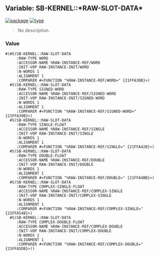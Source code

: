 ## Variable: SB-KERNEL::\*RAW-SLOT-DATA\*
[![package](https://img.shields.io/badge/Package-SB--KERNEL-5f9ea0.svg?style=social&colorA=999999)](../) [![type](https://img.shields.io/badge/Type-Variable-5f9ea0.svg?style=social&colorA=999999)](../#variable) 

> No description.

### Value
```
#(#S(SB-KERNEL::RAW-SLOT-DATA
     :RAW-TYPE WORD
     :ACCESSOR-NAME %RAW-INSTANCE-REF/WORD
     :INIT-VOP RAW-INSTANCE-INIT/WORD
     :N-WORDS 1
     :ALIGNMENT 1
     :COMPARER #<FUNCTION "%RAW-INSTANCE-REF/WORD=" {21FFA30B}>)
  #S(SB-KERNEL::RAW-SLOT-DATA
     :RAW-TYPE SIGNED-WORD
     :ACCESSOR-NAME %RAW-INSTANCE-REF/SIGNED-WORD
     :INIT-VOP RAW-INSTANCE-INIT/SIGNED-WORD
     :N-WORDS 1
     :ALIGNMENT 1
     :COMPARER #<FUNCTION "%RAW-INSTANCE-REF/SIGNED-WORD=" {21FFA39B}>)
  #S(SB-KERNEL::RAW-SLOT-DATA
     :RAW-TYPE SINGLE-FLOAT
     :ACCESSOR-NAME %RAW-INSTANCE-REF/SINGLE
     :INIT-VOP RAW-INSTANCE-INIT/SINGLE
     :N-WORDS 1
     :ALIGNMENT 1
     :COMPARER #<FUNCTION "%RAW-INSTANCE-REF/SINGLE=" {21FFA42B}>)
  #S(SB-KERNEL::RAW-SLOT-DATA
     :RAW-TYPE DOUBLE-FLOAT
     :ACCESSOR-NAME %RAW-INSTANCE-REF/DOUBLE
     :INIT-VOP RAW-INSTANCE-INIT/DOUBLE
     :N-WORDS 1
     :ALIGNMENT 1
     :COMPARER #<FUNCTION "%RAW-INSTANCE-REF/DOUBLE=" {21FFA4BB}>)
  #S(SB-KERNEL::RAW-SLOT-DATA
     :RAW-TYPE COMPLEX-SINGLE-FLOAT
     :ACCESSOR-NAME %RAW-INSTANCE-REF/COMPLEX-SINGLE
     :INIT-VOP RAW-INSTANCE-INIT/COMPLEX-SINGLE
     :N-WORDS 1
     :ALIGNMENT 1
     :COMPARER #<FUNCTION "%RAW-INSTANCE-REF/COMPLEX-SINGLE=" {21FFA54B}>)
  #S(SB-KERNEL::RAW-SLOT-DATA
     :RAW-TYPE COMPLEX-DOUBLE-FLOAT
     :ACCESSOR-NAME %RAW-INSTANCE-REF/COMPLEX-DOUBLE
     :INIT-VOP RAW-INSTANCE-INIT/COMPLEX-DOUBLE
     :N-WORDS 2
     :ALIGNMENT 1
     :COMPARER #<FUNCTION "%RAW-INSTANCE-REF/COMPLEX-DOUBLE=" {21FFA5DB}>))
```

